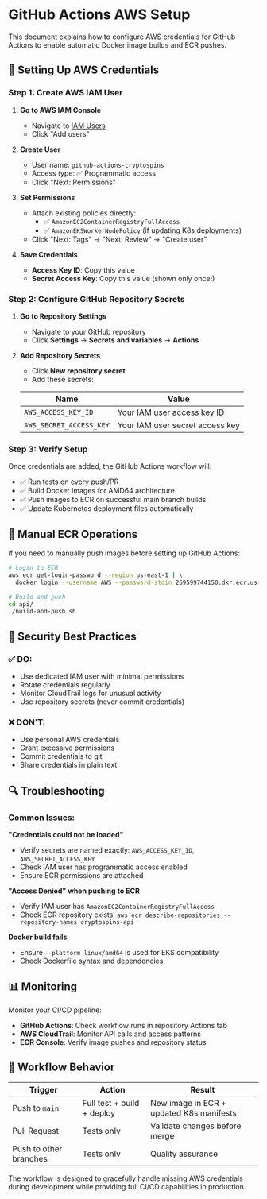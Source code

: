 # GitHub Actions AWS Setup

This document explains how to configure AWS credentials for GitHub Actions to enable automatic Docker image builds and ECR pushes.

## 🔐 Setting Up AWS Credentials

### Step 1: Create AWS IAM User

1. **Go to AWS IAM Console**
   - Navigate to [IAM Users](https://console.aws.amazon.com/iam/home#/users)
   - Click "Add users"

2. **Create User**
   - User name: `github-actions-cryptospins`
   - Access type: ✅ Programmatic access
   - Click "Next: Permissions"

3. **Set Permissions**
   - Attach existing policies directly:
     - ✅ `AmazonEC2ContainerRegistryFullAccess`
     - ✅ `AmazonEKSWorkerNodePolicy` (if updating K8s deployments)
   - Click "Next: Tags" → "Next: Review" → "Create user"

4. **Save Credentials**
   - **Access Key ID**: Copy this value
   - **Secret Access Key**: Copy this value (shown only once!)

### Step 2: Configure GitHub Repository Secrets

1. **Go to Repository Settings**
   - Navigate to your GitHub repository
   - Click **Settings** → **Secrets and variables** → **Actions**

2. **Add Repository Secrets**
   - Click **New repository secret**
   - Add these secrets:

   | Name | Value |
   |------|-------|
   | `AWS_ACCESS_KEY_ID` | Your IAM user access key ID |
   | `AWS_SECRET_ACCESS_KEY` | Your IAM user secret access key |

### Step 3: Verify Setup

Once credentials are added, the GitHub Actions workflow will:
- ✅ Run tests on every push/PR
- ✅ Build Docker images for AMD64 architecture  
- ✅ Push images to ECR on successful main branch builds
- ✅ Update Kubernetes deployment files automatically

## 🔧 Manual ECR Operations

If you need to manually push images before setting up GitHub Actions:

```bash
# Login to ECR
aws ecr get-login-password --region us-east-1 | \
  docker login --username AWS --password-stdin 269599744150.dkr.ecr.us-east-1.amazonaws.com

# Build and push
cd api/
./build-and-push.sh
```

## 🚫 Security Best Practices

### ✅ DO:
- Use dedicated IAM user with minimal permissions
- Rotate credentials regularly
- Monitor CloudTrail logs for unusual activity
- Use repository secrets (never commit credentials)

### ❌ DON'T:
- Use personal AWS credentials
- Grant excessive permissions
- Commit credentials to git
- Share credentials in plain text

## 🔍 Troubleshooting

### Common Issues:

**"Credentials could not be loaded"**
- Verify secrets are named exactly: `AWS_ACCESS_KEY_ID`, `AWS_SECRET_ACCESS_KEY`
- Check IAM user has programmatic access enabled
- Ensure ECR permissions are attached

**"Access Denied" when pushing to ECR**
- Verify IAM user has `AmazonEC2ContainerRegistryFullAccess`
- Check ECR repository exists: `aws ecr describe-repositories --repository-names cryptospins-api`

**Docker build fails**
- Ensure `--platform linux/amd64` is used for EKS compatibility
- Check Dockerfile syntax and dependencies

## 📊 Monitoring

Monitor your CI/CD pipeline:
- **GitHub Actions**: Check workflow runs in repository Actions tab
- **AWS CloudTrail**: Monitor API calls and access patterns
- **ECR Console**: Verify image pushes and repository status

## 🔄 Workflow Behavior

| Trigger | Action | Result |
|---------|--------|---------|
| Push to `main` | Full test + build + deploy | New image in ECR + updated K8s manifests |
| Pull Request | Tests only | Validate changes before merge |
| Push to other branches | Tests only | Quality assurance |

The workflow is designed to gracefully handle missing AWS credentials during development while providing full CI/CD capabilities in production.